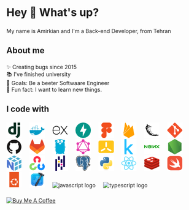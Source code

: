 <h1 align="left">Hey 👋 What's up?</h1>

###

<p align="left">My name is Amirkian and I'm a Back-end Developer, from Tehran</p>

###

<h2 align="left">About me</h2>

###

<p align="left">✨ Creating bugs since 2015<br>📚 I've finished university<br>🎯 Goals: Be a beeter Softwaare Engineer<br>🎲 Fun fact: I want to learn new things.</p>

###

<h2 align="left">I code with</h2>

###

<div align="left">
  <img src="https://github.com/devicons/devicon/blob/v2.15.1/icons/django/django-plain.svg" height="40" alt="django logo"  />
  <img width="12" />
  <img src="https://github.com/devicons/devicon/blob/v2.15.1/icons/docker/docker-plain.svg" height="40" alt="docker logo"  />
  <img width="12" />
  <img src="https://github.com/devicons/devicon/blob/v2.15.1/icons/express/express-original.svg" height="40" alt="express logo"  />
  <img width="12" />
  <img src="https://github.com/devicons/devicon/blob/v2.15.1/icons/fastapi/fastapi-plain.svg" height="40" alt="fastapi logo"  />
  <img width="12" />
  <img src="https://github.com/devicons/devicon/blob/v2.15.1/icons/figma/figma-plain.svg" height="40" alt="figma logo"  />
  <img width="12" />
  <img src="https://github.com/devicons/devicon/blob/v2.15.1/icons/firebase/firebase-plain.svg" height="40" alt="firebase logo"  />
  <img width="12" />
  <img src="https://github.com/devicons/devicon/blob/v2.15.1/icons/flask/flask-original.svg" height="40" alt="flask logo"  />
  <img width="12" />
  <img src="https://github.com/devicons/devicon/blob/v2.15.1/icons/git/git-plain.svg" height="40" alt="git logo"  />
  <img width="12" />
  <img src="https://github.com/devicons/devicon/blob/v2.15.1/icons/github/github-original.svg" height="40" alt="github logo"  />
  <img width="12" />
  <img src="https://github.com/devicons/devicon/blob/v2.15.1/icons/gitlab/gitlab-original.svg" height="40" alt="gitlab logo"  />
  <img width="12" />
  <img src="https://github.com/devicons/devicon/blob/v2.15.1/icons/go/go-plain.svg" height="40" alt="go logo"  />
  <img width="12" />
  <img src="https://github.com/devicons/devicon/blob/v2.15.1/icons/graphql/graphql-plain.svg" height="40" alt="graphql logo"  />
  <img width="12" />
  <img src="https://github.com/devicons/devicon/blob/v2.15.1/icons/k3s/k3s-original.svg" height="40" alt="k3s logo"  />
  <img width="12" />
  <img src="https://github.com/devicons/devicon/blob/v2.15.1/icons/kaggle/kaggle-original.svg" height="40" alt="kaggle logo"  />
  <img width="12" />
  <img src="https://github.com/devicons/devicon/blob/v2.15.1/icons/nginx/nginx-original.svg" height="40" alt="nginx logo"  />
  <img width="12" />
  <img src="https://github.com/devicons/devicon/blob/v2.15.1/icons/nodejs/nodejs-original.svg" height="40" alt="nodejs logo"  />
  <img width="12" />
  <img src="https://github.com/devicons/devicon/blob/v2.15.1/icons/numpy/numpy-original.svg" height="40" alt="numpy logo"  />
  <img width="12" />
  <img src="https://github.com/devicons/devicon/blob/v2.15.1/icons/opencv/opencv-original.svg" height="40" alt="opencv logo"  />
  <img width="12" />
  <img src="https://github.com/devicons/devicon/blob/v2.15.1/icons/pandas/pandas-original.svg" height="40" alt="pandas logo"  />
  <img width="12" />
  <img src="https://github.com/devicons/devicon/blob/v2.15.1/icons/postgresql/postgresql-original.svg" height="40" alt="postgresql logo"  />
  <img width="12" />
  <img src="https://github.com/devicons/devicon/blob/v2.15.1/icons/python/python-original.svg" height="40" alt="python logo"  />
  <img width="12" />
  <img src="https://github.com/devicons/devicon/blob/v2.15.1/icons/react/react-original.svg" height="40" alt="react logo"  />
  <img width="12" />
  <img src="https://github.com/devicons/devicon/blob/v2.15.1/icons/redis/redis-original.svg" height="40" alt="redis logo"  />
  <img width="12" />
  <img src="https://github.com/devicons/devicon/blob/v2.15.1/icons/swift/swift-original.svg" height="40" alt="swift logo"  />
  <img width="12" />
  <img src="https://github.com/devicons/devicon/blob/v2.15.1/icons/ubuntu/ubuntu-plain.svg" height="40" alt="ubuntu logo"  />
  <img width="12" />
  <img src="https://github.com/devicons/devicon/blob/v2.15.1/icons/xcode/xcode-original.svg" height="40" alt="xcode logo"  />
  <img width="12" />
  <img src="https://cdn.jsdelivr.net/gh/devicons/devicon/icons/javascript/javascript-original.svg" height="40" alt="javascript logo"  />
  <img width="12" />
  <img src="https://cdn.jsdelivr.net/gh/devicons/devicon/icons/typescript/typescript-original.svg" height="40" alt="typescript logo"  />
<!--   <img width="12" />
  <img src="https://cdn.jsdelivr.net/gh/devicons/devicon/icons/react/react-original.svg" height="40" alt="react logo"  />
  <img width="12" />
  <img src="https://cdn.jsdelivr.net/gh/devicons/devicon/icons/nextjs/nextjs-original.svg" height="40" alt="nextjs logo"  />
  <img width="12" />
  <img src="https://cdn.jsdelivr.net/gh/devicons/devicon/icons/storybook/storybook-original.svg" height="40" alt="storybook logo"  />
  <img width="12" />
  <img src="https://cdn.jsdelivr.net/gh/devicons/devicon/icons/nodejs/nodejs-original.svg" height="40" alt="nodejs logo"  />
  <img width="12" />
  <img src="https://cdn.jsdelivr.net/gh/devicons/devicon/icons/nestjs/nestjs-plain.svg" height="40" alt="nestjs logo"  />
  <img width="12" />
  <img src="https://cdn.jsdelivr.net/gh/devicons/devicon/icons/jest/jest-plain.svg" height="40" alt="jest logo"  /> -->
</div>

###
<p dir="auto"><a href="https://www.buymeacoffee.com/amirkiankiani" rel="nofollow"><img src="https://camo.githubusercontent.com/3ba8042b343d12b84b85d2e6563376af4150f9cd09e72428349c1656083c8b5a/68747470733a2f2f63646e2e6275796d6561636f666665652e636f6d2f627574746f6e732f64656661756c742d6f72616e67652e706e67" alt="Buy Me A Coffee" style="height: 51px; width: 217px; max-width: 100%;" data-canonical-src="https://cdn.buymeacoffee.com/buttons/default-orange.png"></a></p>
